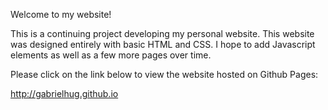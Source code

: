 Welcome to my website!

This is a continuing project developing my personal website. 
This website was designed entirely with basic HTML and CSS. I hope to add Javascript elements as well as a few more pages over time. 

Please click on the link below to view the website hosted on Github Pages:

http://gabrielhug.github.io



